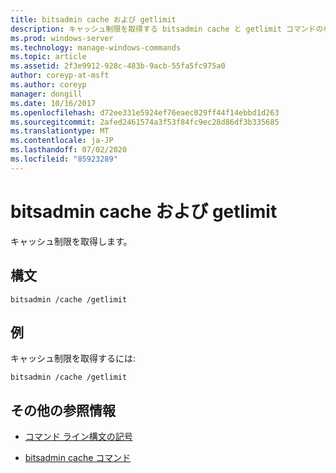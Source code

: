 ```yaml
---
title: bitsadmin cache および getlimit
description: キャッシュ制限を取得する bitsadmin cache と getlimit コマンドの参照記事。
ms.prod: windows-server
ms.technology: manage-windows-commands
ms.topic: article
ms.assetid: 2f3e9912-928c-483b-9acb-55fa5fc975a0
author: coreyp-at-msft
ms.author: coreyp
manager: dongill
ms.date: 10/16/2017
ms.openlocfilehash: d72ee331e5924ef76eaec029ff44f14ebbd1d263
ms.sourcegitcommit: 2afed2461574a3f53f84fc9ec28d86df3b335685
ms.translationtype: MT
ms.contentlocale: ja-JP
ms.lasthandoff: 07/02/2020
ms.locfileid: "85923289"
---
```

# <a name="bitsadmin-cache-and-getlimit"></a>bitsadmin cache および getlimit

キャッシュ制限を取得します。

## <a name="syntax"></a>構文

```
bitsadmin /cache /getlimit
```

## <a name="examples"></a>例

キャッシュ制限を取得するには:

```
bitsadmin /cache /getlimit
```

## <a name="additional-references"></a>その他の参照情報

- [コマンド ライン構文の記号](command-line-syntax-key.md)

- [bitsadmin cache コマンド](bitsadmin-cache.md)
